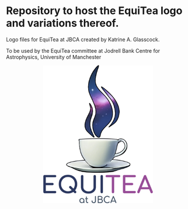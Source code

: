 # Repository to host the EquiTea logo and variations thereof.

Logo files for EquiTea at JBCA created by Katrine A. Glasscock.

To be used by the EquiTea committee at Jodrell Bank Centre for Astrophysics, University of Manchester

<p align="center">
   <img src="EquiTea_at_JBCA.png" alt="EquiTea-logo" width="300"/>
</p>
